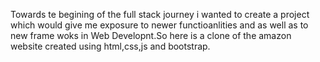 Towards te begining of the full stack journey i wanted to create a project which would give me exposure to newer functioanlities and as well as to new frame woks in Web Developnt.So here is a clone of the amazon website created using html,css,js and bootstrap.
